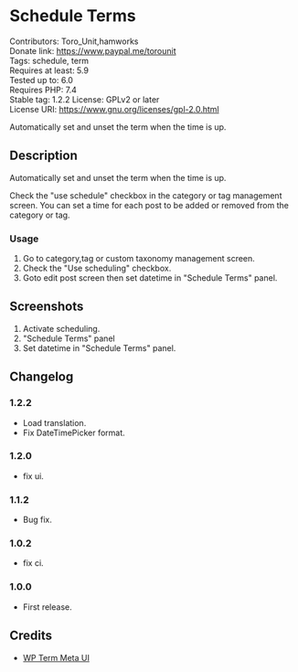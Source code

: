 # Schedule Terms

Contributors:      Toro_Unit,hamworks  
Donate link:       https://www.paypal.me/torounit  
Tags:              schedule, term  
Requires at least: 5.9  
Tested up to:      6.0  
Requires PHP:      7.4  
Stable tag:        1.2.2
License:           GPLv2 or later  
License URI:       https://www.gnu.org/licenses/gpl-2.0.html  

Automatically set and unset the term when the time is up.

## Description

Automatically set and unset the term when the time is up.

Check the "use schedule" checkbox in the category or tag management screen. You can set a time for each post to be added or removed from the category or tag.

### Usage

1. Go to category,tag or custom taxonomy management screen.
2. Check the "Use scheduling" checkbox.
3. Goto edit post screen then set datetime in "Schedule Terms" panel.

## Screenshots

1. Activate scheduling.
2. "Schedule Terms" panel
3. Set datetime in "Schedule Terms" panel.

## Changelog

### 1.2.2
* Load translation.
* Fix DateTimePicker format.

### 1.2.0
* fix ui.

### 1.1.2
* Bug fix.

### 1.0.2
* fix ci.

### 1.0.0
* First release.

## Credits

* [WP Term Meta UI](https://github.com/JJJ/wp-term-meta-ui/)

